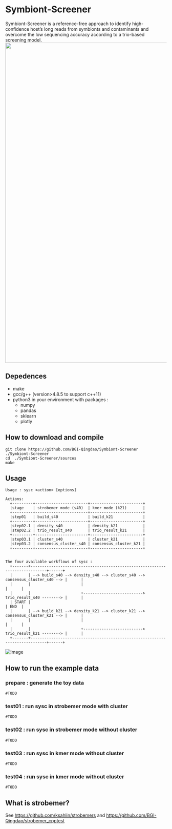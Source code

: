 # Symbiont-Screener

Symbiont-Screener is a reference-free approach to identify high-confidence host’s long reads from symbionts and contaminants and overcome the low sequencing accuracy according to a trio-based screening model.
<img src="https://user-images.githubusercontent.com/38022049/198184294-45610387-79dc-4860-a3b8-4b82315f0b42.png" width="1000">

## Depedences

* make
* gcc/g++ (version>4.8.5 to support c++11)
* python3 in your environment with packages :
    * numpy
    * pandas
    * sklearn
    * plotly

## How to download and compile

```
git clone https://github.com/BGI-Qingdao/Symbiont-Screener  ./Symbiont-Screener
cd  ./Symbiont-Screener/sources
make
```

## Usage

```
Usage : sysc <action> [options]

Actions:
  +---------+-----------------------+-----------------------+
  |stage    | strobemer mode (s40)  | kmer mode (k21)       |
  +---------+-----------------------+-----------------------+
  |step01   | build_s40             | build_k21             |
  +---------+-----------------------+-----------------------+
  |step02.1 | density_s40           | density_k21           |
  |step02.2 | trio_result_s40       | trio_result_k21       |
  +---------+-----------------------+-----------------------+
  |step03.1 | cluster_s40           | cluster_k21           |
  |step03.2 | consensus_cluster_s40 | consensus_cluster_k21 |
  +---------+-----------------------+-----------------------+


The four available workflows of sysc :
  +-------+-----------------------------------------------------------------------------+------+
  |       | --> build_s40 --> density_s40 --> cluster_s40 --> consensus_cluster_s40 --> |      | 
  |       |                      |                                                      |      |
  |       |                      +--------------------------> trio_result_s40 --------> |      |
  | START |                                                                             | END  |
  |       | --> build_k21 --> density_k21 --> cluster_k21 --> consensus_cluster_k21 --> |      |
  |       |                      |                                                      |      |
  |       |                      +--------------------------> trio_result_k21 --------> |      |
  +-------+-----------------------------------------------------------------------------+------+

```
![image](https://user-images.githubusercontent.com/38022049/198184371-d9bc9d44-2bde-45ba-ac87-58e5bc03896f.png)


## How to run the example data

### prepare : generate the toy data

```
#TODO

```

### test01 : run sysc in strobemer mode with cluster

```
#TODO
```
### test02 : run sysc in strobemer mode without cluster

```
#TODO
```
### test03 : run sysc in kmer mode without cluster

```
#TODO
```
### test04 : run sysc in kmer mode without cluster

```
#TODO
```

## What is strobemer?

See https://github.com/ksahlin/strobemers and https://github.com/BGI-Qingdao/strobemer_cpptest

